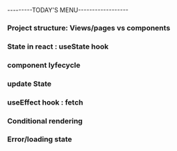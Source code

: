 ---------TODAY'S MENU------------------

### Project structure: Views/pages vs components


### State in react : useState hook

### component lyfecycle

### update State

### useEffect hook : fetch

### Conditional rendering

### Error/loading state
